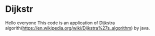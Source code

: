# Dijkstr
Hello everyone 
This code is an application of Dijkstra algorith(https://en.wikipedia.org/wiki/Dijkstra%27s_algorithm) by java.
